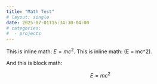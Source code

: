 ```yaml
---
title: "Math Test"
# layout: single
date: 2025-07-01T15:34:30-04:00
# categories:
#  - projects
---
```


<script>
window.MathJax = {
  tex: {
    inlineMath: [['$', '$'], ['\\(', '\\)']]
  }
};
</script>
<script type="text/javascript" async
  src="https://cdn.jsdelivr.net/npm/mathjax@3/es5/tex-mml-chtml.js">
</script>

This is inline math: $E = mc^2$.
This is inline math: \(E = mc^2\).

And this is block math:

$$
E = mc^2
$$